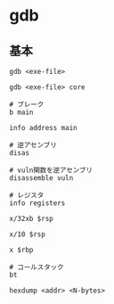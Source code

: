 # gdb

## 基本

```shell
gdb <exe-file>

gdb <exe-file> core
```

```shell
# ブレーク
b main

info address main

# 逆アセンブリ
disas

# vuln関数を逆アセンブリ
disassemble vuln

# レジスタ
info registers

x/32xb $rsp

x/10 $rsp

x $rbp

# コールスタック
bt
```

```shell
hexdump <addr> <N-bytes>
```
